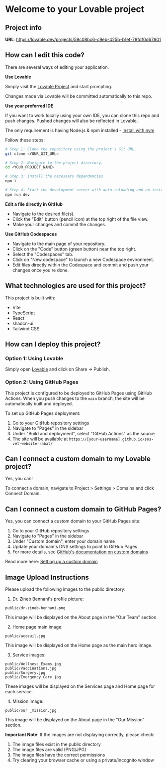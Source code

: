 # Welcome to your Lovable project

## Project info

**URL**: https://lovable.dev/projects/59c08bc6-c9eb-425b-b1ef-78fdf0d67901

## How can I edit this code?

There are several ways of editing your application.

**Use Lovable**

Simply visit the [Lovable Project](https://lovable.dev/projects/59c08bc6-c9eb-425b-b1ef-78fdf0d67901) and start prompting.

Changes made via Lovable will be committed automatically to this repo.

**Use your preferred IDE**

If you want to work locally using your own IDE, you can clone this repo and push changes. Pushed changes will also be reflected in Lovable.

The only requirement is having Node.js & npm installed - [install with nvm](https://github.com/nvm-sh/nvm#installing-and-updating)

Follow these steps:

```sh
# Step 1: Clone the repository using the project's Git URL.
git clone <YOUR_GIT_URL>

# Step 2: Navigate to the project directory.
cd <YOUR_PROJECT_NAME>

# Step 3: Install the necessary dependencies.
npm i

# Step 4: Start the development server with auto-reloading and an instant preview.
npm run dev
```

**Edit a file directly in GitHub**

- Navigate to the desired file(s).
- Click the "Edit" button (pencil icon) at the top right of the file view.
- Make your changes and commit the changes.

**Use GitHub Codespaces**

- Navigate to the main page of your repository.
- Click on the "Code" button (green button) near the top right.
- Select the "Codespaces" tab.
- Click on "New codespace" to launch a new Codespace environment.
- Edit files directly within the Codespace and commit and push your changes once you're done.

## What technologies are used for this project?

This project is built with:

- Vite
- TypeScript
- React
- shadcn-ui
- Tailwind CSS

## How can I deploy this project?

### Option 1: Using Lovable

Simply open [Lovable](https://lovable.dev/projects/59c08bc6-c9eb-425b-b1ef-78fdf0d67901) and click on Share -> Publish.

### Option 2: Using GitHub Pages

This project is configured to be deployed to GitHub Pages using GitHub Actions. When you push changes to the `main` branch, the site will be automatically built and deployed.

To set up GitHub Pages deployment:

1. Go to your GitHub repository settings
2. Navigate to "Pages" in the sidebar
3. Under "Build and deployment", select "GitHub Actions" as the source
4. The site will be available at `https://[your-username].github.io/sos-vet-website-rabat/`

## Can I connect a custom domain to my Lovable project?

Yes, you can!

To connect a domain, navigate to Project > Settings > Domains and click Connect Domain.

## Can I connect a custom domain to GitHub Pages?

Yes, you can connect a custom domain to your GitHub Pages site:

1. Go to your GitHub repository settings
2. Navigate to "Pages" in the sidebar
3. Under "Custom domain", enter your domain name
4. Update your domain's DNS settings to point to GitHub Pages
5. For more details, see [GitHub's documentation on custom domains](https://docs.github.com/en/pages/configuring-a-custom-domain-for-your-github-pages-site)

Read more here: [Setting up a custom domain](https://docs.lovable.dev/tips-tricks/custom-domain#step-by-step-guide)

## Image Upload Instructions

Please upload the following images to the public directory:

1. Dr. Zineb Bennani's profile picture:
```
public/dr-zineb-bennani.png
```
This image will be displayed on the About page in the "Our Team" section.

2. Home page main image:
```
public/acceuil.jpg
```
This image will be displayed on the Home page as the main hero image.

3. Service images:
```
public/Wellness_Exams.jpg
public/Vaccinations.jpg
public/Surgery.jpg
public/Emergency_Care.jpg
```
These images will be displayed on the Services page and Home page for each service.

4. Mission image:
```
public/our _mission.jpg
```
This image will be displayed on the About page in the "Our Mission" section.

**Important Note**: If the images are not displaying correctly, please check:
1. The image files exist in the public directory
2. The image files are valid (PNG/JPG)
3. The image files have the correct permissions
4. Try clearing your browser cache or using a private/incognito window
